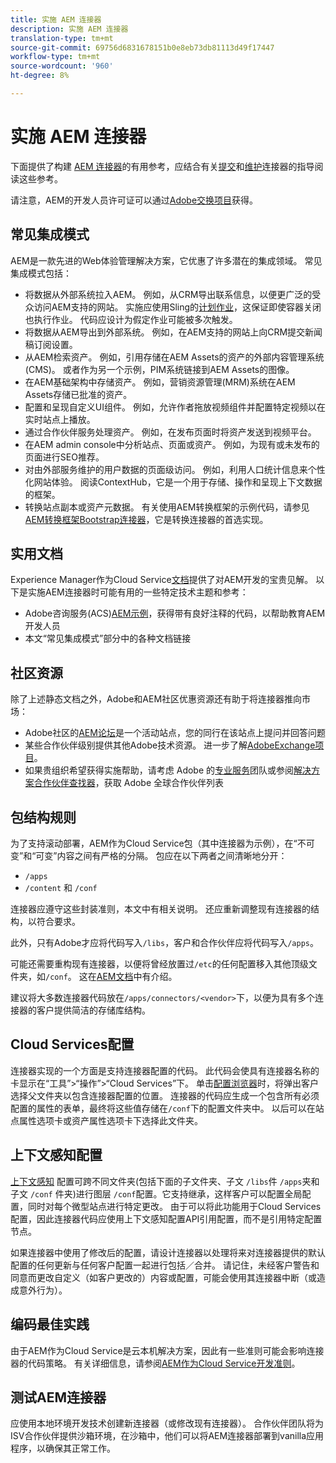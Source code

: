 ```yaml
---
title: 实施 AEM 连接器
description: 实施 AEM 连接器
translation-type: tm+mt
source-git-commit: 69756d6831678151b0e8eb73db81113d49f17447
workflow-type: tm+mt
source-wordcount: '960'
ht-degree: 8%

---
```



实施 AEM 连接器
=============================

下面提供了构建 [AEM 连接器](https://www.adobe.io/apis/experiencecloud/aem/aemconnectors.html)的有用参考，应结合有关[提交](submit.md)和[维护](maintain.md)连接器的指导阅读这些参考。

请注意，AEM的开发人员许可证可以通过[Adobe交换项目](https://partners.adobe.com/exchangeprogram/experiencecloud)获得。

常见集成模式
---------------------------

AEM是一款先进的Web体验管理解决方案，它优惠了许多潜在的集成领域。 常见集成模式包括：

* 将数据从外部系统拉入AEM。 例如，从CRM导出联系信息，以便更广泛的受众访问AEM支持的网站。  实施应使用Sling的[计划作业](https://sling.apache.org/documentation/bundles/apache-sling-eventing-and-job-handling.html#scheduled-jobs)，这保证即使容器关闭也执行作业。 代码应设计为假定作业可能被多次触发。
* 将数据从AEM导出到外部系统。 例如，在AEM支持的网站上向CRM提交新闻稿订阅设置。
* 从AEM检索资产。 例如，引用存储在AEM Assets的资产的外部内容管理系统(CMS)。 或者作为另一个示例，PIM系统链接到AEM Assets的图像。
* 在AEM基础架构中存储资产。 例如，营销资源管理(MRM)系统在AEM Assets存储已批准的资产。
* 配置和呈现自定义UI组件。 例如，允许作者拖放视频组件并配置特定视频以在实时站点上播放。
* 通过合作伙伴服务处理资产。 例如，在发布页面时将资产发送到视频平台。
* 在AEM admin console中分析站点、页面或资产。 例如，为现有或未发布的页面进行SEO推荐。
* 对由外部服务维护的用户数据的页面级访问。 例如，利用人口统计信息来个性化网站体验。 阅读ContextHub，它是一个用于存储、操作和呈现上下文数据的框架。
* 转换站点副本或资产元数据。 有关使用AEM转换框架的示例代码，请参见[AEM转换框架Bootstrap连接器](https://github.com/Adobe-Marketing-Cloud/aem-translation-framework-bootstrap-connector)，它是转换连接器的首选实现。


实用文档
--------------------

Experience Manager作为Cloud Service[文档](../overview/introduction.md)提供了对AEM开发的宝贵见解。 以下是实施AEM连接器时可能有用的一些特定技术主题和参考：

* Adobe咨询服务(ACS)[AEM示例](http://adobe-consulting-services.github.io/acs-aem-samples/)，获得带有良好注释的代码，以帮助教育AEM开发人员
* 本文“常见集成模式”部分中的各种文档链接

社区资源
--------------------

除了上述静态文档之外，Adobe和AEM社区优惠资源还有助于将连接器推向市场：

* Adobe社区的[AEM论坛](http://help-forums.adobe.com/content/adobeforums/en/experience-manager-forum/adobe-experience-manager.html)是一个活动站点，您的同行在该站点上提问并回答问题
* 某些合作伙伴级别提供其他Adobe技术资源。 进一步了解[AdobeExchange项目](https://partners.adobe.com/exchangeprogram/experiencecloud)。
* 如果贵组织希望获得实施帮助，请考虑 Adobe 的[专业服务](http://www.adobe.com/cn/marketing-cloud/service-support/professional-consulting-training.html)团队或参阅[解决方案合作伙伴查找器](https://solutionpartners.adobe.com/home/partnerFinder.html)，获取 Adobe 全球合作伙伴列表

包结构规则
-----------------------

为了支持滚动部署，AEM作为Cloud Service包（其中连接器为示例），在“不可变”和“可变”内容之间有严格的分隔。 包应在以下两者之间清晰地分开：

* `/apps`
* `/content` 和 `/conf`

连接器应遵守这些封装准则，本文[](/help/implementing/developing/introduction/aem-project-content-package-structure.md)中有相关说明。 还应重新调整现有连接器的结构，以符合要求。

此外，只有Adobe才应将代码写入`/libs`，客户和合作伙伴应将代码写入`/apps`。

可能还需要重构现有连接器，以便将曾经放置过`/etc`的任何配置移入其他顶级文件夹，如`/conf`。 这在[AEM文档](https://helpx.adobe.com/experience-manager/6-5/sites/deploying/using/repository-restructuring.html)中有介绍。

建议将大多数连接器代码放在`/apps/connectors/<vendor>`下，以便为具有多个连接器的客户提供简洁的存储库结构。

Cloud Services配置
-----------------------------

连接器实现的一个方面是支持连接器配置的代码。 此代码会使具有连接器名称的卡显示在“工具”>“操作”>“Cloud Services”下。 单击[配置浏览器](/help/implementing/developing/introduction/configurations.md#using-configuration-browser)时，将弹出客户选择父文件夹以包含连接器配置的位置。 连接器的代码应生成一个包含所有必须配置的属性的表单，最终将这些值存储在`/conf`下的配置文件夹中。 以后可以在站点属性选项卡或资产属性选项卡下选择此文件夹。


上下文感知配置
-----------------------------

[上下文感知](https://sling.apache.org/documentation/bundles/context-aware-configuration/context-aware-configuration.html) 配置可跨不同文件夹(包括下面的子文件夹、子文 `/libs`件 `/apps`夹和子文 `/conf` 件夹)进行图层 `/conf`配置。它支持继承，这样客户可以配置全局配置，同时对每个微型站点进行特定更改。 由于可以将此功能用于Cloud Services配置，因此连接器代码应使用上下文感知配置API引用配置，而不是引用特定配置节点。

如果连接器中使用了修改后的配置，请设计连接器以处理将来对连接器提供的默认配置的任何更新与任何客户配置一起进行包括／合并。 请记住，未经客户警告和同意而更改自定义（如客户更改的）内容或配置，可能会使用其连接器中断（或造成意外行为）。

编码最佳实践
----------------------

由于AEM作为Cloud Service是云本机解决方案，因此有一些准则可能会影响连接器的代码策略。 有关详细信息，请参阅[AEM作为Cloud Service开发准则](/help/implementing/developing/introduction/development-guidelines.md)。

测试AEM连接器
-------------------------

应使用本地环境开发技术创建新连接器（或修改现有连接器）。 合作伙伴团队将为ISV合作伙伴提供沙箱环境，在沙箱中，他们可以将AEM连接器部署到vanilla应用程序，以确保其正常工作。
